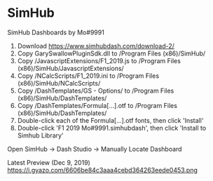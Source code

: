 # SimHub
SimHub Dashboards by Mo#9991

1. Download https://www.simhubdash.com/download-2/
2. Copy GarySwallowPluginSdk.dll to /Program Files (x86)/SimHub/
3. Copy /JavascriptExtensions/F1_2019.js to /Program Files (x86)/SimHub/JavascriptExtensions/
4. Copy /NCalcScripts/F1_2019.ini to /Program Files (x86)/SimHub/NCalcScripts/
5. Copy /DashTemplates/GS - Options/ to /Program Files (x86)/SimHub/DashTemplates/
6. Copy /DashTemplates/Formula[...].otf to /Program Files (x86)/SimHub/DashTemplates/
7. Double-click each of the Formula[...].otf fonts, then click 'Install'
8. Double-click 'F1 2019 Mo#9991.simhubdash', then click 'Install to Simhub Library'

Open SimHub -> Dash Studio -> Manually Locate Dashboard

Latest Preview (Dec 9, 2019)
https://i.gyazo.com/6606be84c3aaa4cebd364263eede0453.png
